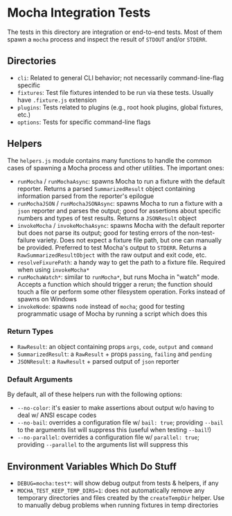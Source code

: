 # Mocha Integration Tests

The tests in this directory are integration or end-to-end tests. Most of them spawn a `mocha` process and inspect the result of `STDOUT` and/or `STDERR`.

## Directories

- `cli`: Related to general CLI behavior; not necessarily command-line-flag specific
- `fixtures`: Test file fixtures intended to be run via these tests. Usually have `.fixture.js` extension
- `plugins`: Tests related to plugins (e.g., root hook plugins, global fixtures, etc.)
- `options`: Tests for specific command-line flags

## Helpers

The `helpers.js` module contains many functions to handle the common cases of spawning a Mocha process and other utilities. The important ones:

- `runMocha` / `runMochaAsync`: spawns Mocha to run a fixture with the default reporter. Returns a parsed `SummarizedResult` object containing information parsed from the reporter's epilogue
- `runMochaJSON` / `runMochaJSONAsync`: spawns Mocha to run a fixture with a `json` reporter and parses the output; good for assertions about specific numbers and types of test results. Returns a `JSONResult` object
- `invokeMocha` / `invokeMochaAsync`: spawns Mocha with the default reporter but does not parse its output; good for testing errors of the non-test-failure variety. Does not expect a fixture file path, but one can manually be provided. Preferred to test Mocha's output to `STDERR`. Returns a `RawSummarizedResultObject` with the raw output and exit code, etc.
- `resolveFixurePath`: a handy way to get the path to a fixture file. Required when using `invokeMocha*`
- `runMochaWatch*`: similar to `runMocha*`, but runs Mocha in "watch" mode. Accepts a function which should trigger a rerun; the function should touch a file or perform some other filesystem operation. Forks instead of spawns on Windows
- `invokeNode`: spawns `node` instead of `mocha`; good for testing programmatic usage of Mocha by running a script which does this

### Return Types

- `RawResult`: an object containing props `args`, `code`, `output` and `command`
- `SummarizedResult`: a `RawResult` + props `passing`, `failing` and `pending`
- `JSONResult`: a `RawResult` + parsed output of `json` reporter

### Default Arguments

By default, all of these helpers run with the following options:

- `--no-color`: it's easier to make assertions about output w/o having to deal w/ ANSI escape codes
- `--no-bail`: overrides a configuration file w/ `bail: true`; providing `--bail` to the arguments list will suppress this (useful when testing `--bail`!)
- `--no-parallel`: overrides a configuration file w/ `parallel: true`; providing `--parallel` to the arguments list will suppress this

## Environment Variables Which Do Stuff

- `DEBUG=mocha:test*`: will show debug output from tests & helpers, if any
- `MOCHA_TEST_KEEP_TEMP_DIRS=1`: does not automatically remove any temporary directories and files created by the `createTempDir` helper. Use to manually debug problems when running fixtures in temp directories
